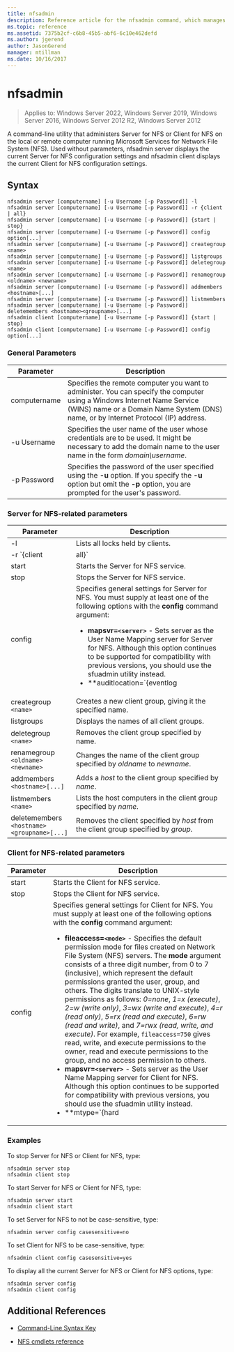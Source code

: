 ```yaml
---
title: nfsadmin
description: Reference article for the nfsadmin command, which manages both Server for NFS and Client for NFS.
ms.topic: reference
ms.assetid: 7375b2cf-c6b8-45b5-abf6-6c10e462defd
ms.author: jgerend
author: JasonGerend
manager: mtillman
ms.date: 10/16/2017
---
```


# nfsadmin

>Applies to: Windows Server 2022, Windows Server 2019, Windows Server 2016, Windows Server 2012 R2, Windows Server 2012

A command-line utility that administers Server for NFS or Client for NFS on the local or remote computer running Microsoft Services for Network File System (NFS). Used without parameters, nfsadmin server displays the current Server for NFS configuration settings and nfsadmin client displays the current Client for NFS configuration settings.

## Syntax

```
nfsadmin server [computername] [-u Username [-p Password]] -l
nfsadmin server [computername] [-u Username [-p Password]] -r {client | all}
nfsadmin server [computername] [-u Username [-p Password]] {start | stop}
nfsadmin server [computername] [-u Username [-p Password]] config option[...]
nfsadmin server [computername] [-u Username [-p Password]] creategroup <name>
nfsadmin server [computername] [-u Username [-p Password]] listgroups
nfsadmin server [computername] [-u Username [-p Password]] deletegroup <name>
nfsadmin server [computername] [-u Username [-p Password]] renamegroup <oldname> <newname>
nfsadmin server [computername] [-u Username [-p Password]] addmembers <hostname>[...]
nfsadmin server [computername] [-u Username [-p Password]] listmembers
nfsadmin server [computername] [-u Username [-p Password]] deletemembers <hostname><groupname>[...]
nfsadmin client [computername] [-u Username [-p Password]] {start | stop}
nfsadmin client [computername] [-u Username [-p Password]] config option[...]
```

### General Parameters

| Parameter | Description |
| --------- | ----------- |
| computername | Specifies the remote computer you want to administer. You can specify the computer using a Windows Internet Name Service (WINS) name or a Domain Name System (DNS) name, or by Internet Protocol (IP) address. |
| -u Username | Specifies the user name of the user whose credentials are to be used. It might be necessary to add the domain name to the user name in the form *domain\username*. |
| -p Password | Specifies the password of the user specified using the **-u** option. If you specify the **-u** option but omit the **-p** option, you are prompted for the user's password. |

### Server for NFS-related parameters

| Parameter | Description |
| --------- | ----------- |
| -l | Lists all locks held by clients. |
| -r `{client|all}` | Releases the locks held by a client or, if all is specified, by all clients. |
| start | Starts the Server for NFS service. |
| stop | Stops the Server for NFS service. |
| config | Specifies general settings for Server for NFS. You must supply at least one of the following options with the **config** command argument:<ul><li>**mapsvr=`<server>`** - Sets server as the User Name Mapping server for Server for NFS. Although this option continues to be supported for compatibility with previous versions, you should use the sfuadmin utility instead.</li><li>**auditlocation=`{eventlog|file|both|none}`** - Specifies whether events will be audited and where the events will be recorded. One of the following arguments is required:<ul><li>**eventlog** - Specifies that audited events will be recorded only in the Event Viewer application log.</li><li>**file** - Specifies that audited events will be recorded only in the file specified by `config fname`.</li><li>**both** - Specifies that audited events will be recorded in the Event Viewer application log as well as the file specified by `config fname`.</li><li>**none** - Specifies that events aren't audited.</li></ul><li>**fname=`<file>`** - Sets the file specified by file as the audit file. The default is **%sfudir%\log\\nfssvr.log**.</li><li>**fsize=`<size>`** - Sets size as the maximum size in megabytes of the audit file. The default maximum size is **7 MB**.</li><li>**`audit=[+|-]mount [+|-]read [+|-]write [+|-]create [+|-]delete [+|-]locking [+|-]all`** - Specifies the events to be logged. To start logging an event, type a plus sign (**+**) before the event name; to stop logging an event, type a minus sign (**-**) before the event name. If the sign is omitted, the **+** sign is assumed. Don't use **all** with any other event name.</li><li>**lockperiod=`<seconds>`** - Specifies the number of seconds that Server for NFS will wait to reclaim locks after a connection to Server for NFS has been lost and then reestablished or after the Server for NFS service has been restarted.</li><li>**portmapprotocol=`{TCP|UDP|TCP+UDP}`** - Specifies which transport protocols Portmap supports. The default setting is **TCP+UDP**.</li><li>**mountprotocol=`{TCP|UDP|TCP+UDP}`** - Specifies which transport protocols mount supports. The default setting is **TCP+UDP**.</li><li>**nfsprotocol=`{TCP|UDP|TCP+UDP}`** - Specifies which transport protocols Network File System (NFS) supports. The default setting is **TCP+UDP**</li><li>**nlmprotocol=`{TCP|UDP|TCP+UDP}`** - Specifies which transport protocols Network Lock Manager (NLM) supports. The default setting is **TCP+UDP**.</li><li>**nsmprotocol=`{TCP|UDP|TCP+UDP}`** - Specifies which transport protocols Network Status Manager (NSM) supports. The default setting is **TCP+UDP**.</li><li>**enableV3=`{yes|no}`** - Specifies whether NFS version 3 protocols will be supported. The default setting is **yes**.</li><li>**renewauth=`{yes|no}`** - Specifies whether client connections will be required to be reauthenticated after the period specified by config renewauthinterval. The default setting is **no**.</li><li>**renewauthinterval=`<seconds>`** - Specifies the number of seconds that elapse before a client is forced to be reauthenticated if `config renewauth` is set to **yes**. The default value is **600 seconds**.</li><li>**dircache=`<size>`** - Specifies the size in kilobytes of the directory cache. The number specified as size must be a multiple of 4 between 4 and 128. The default directory cache size is **128 KB**.</li><li>**translationfile=`<file>`** - Specifies a file containing mapping information for replacing characters in the names of files when moving them from Windows-based to UNIX-based file systems. If file is not specified, then file name character translation is disabled. If the value of **translationfile** is changed, you must restart the server for the change to take effect.</li><li>**dotfileshidden=`{yes|no}`** - Specifies whether files with names beginning with a period (.) are marked as hidden in the Windows file system, and consequently hidden from NFS clients. The default setting is **no**.</li><li>**casesensitivelookups=`{yes|no}`** - Specifies whether directory lookups are case sensitive (require exact matching of character case).<p>You must also disable Windows kernel case-insensitivity to support case-sensitive file names. To support case-sensitivity, change the **DWord** value of the registry key, `HKLM\SYSTEM\CurrentControlSet\Control\Session Manager\kernel`, to **0**.</li><li>**ntfscase=`{lower|upper|preserve}`** - Specifies whether the case of characters in the names of files in the NTFS file system will be returned in lowercase, uppercase, or in the form stored in the directory. The default setting is **preserve**. This setting can't be changed if **casesensitivelookups** is set to **yes**.</li></ul> |
| creategroup `<name>` | Creates a new client group, giving it the specified name. |
| listgroups | Displays the names of all client groups. |
| deletegroup `<name>` | Removes the client group specified by name. |
| renamegroup `<oldname>` `<newname>` | Changes the name of the client group specified by *oldname* to *newname*. |
| addmembers `<hostname>[...]` | Adds a *host* to the client group specified by *name*. |
| listmembers `<name>` | Lists the host computers in the client group specified by *name*. |
| deletemembers `<hostname><groupname>[...]` | Removes the client specified by *host* from the client group specified by *group*. |

### Client for NFS-related parameters

| Parameter | Description |
| --------- | ----------- |
| start | Starts the Client for NFS service. |
| stop | Stops the Client for NFS service. |
| config | Specifies general settings for Client for NFS. You must supply at least one of the following options with the **config** command argument:<ul><li>**fileaccess=`<mode>`** - Specifies the default permission mode for files created on Network File System (NFS) servers. The **mode** argument consists of a three digit number, from 0 to 7 (inclusive), which represent the default permissions granted the user, group, and others. The digits translate to UNIX-style permissions as follows: *0=none*, *1=x (execute)*, *2=w (write only)*, *3=wx (write and execute)*, *4=r (read only)*, *5=rx (read and execute)*, *6=rw (read and write)*, and *7=rwx (read, write, and execute)*. For example, `fileaccess=750` gives read, write, and execute permissions to the owner, read and execute permissions to the group, and no access permission to others.</li><li>**mapsvr=`<server>`** - Sets server as the User Name Mapping server for Client for NFS. Although this option continues to be supported for compatibility with previous versions, you should use the sfuadmin utility instead.</li><li>**mtype=`{hard|soft}`** - Specifies the default mount type. For a hard mount, Client for NFS continues to retry a failed RPC until it succeeds. For a soft mount, Client for NFS returns failure to the calling application after retrying the call the number of times specified by the retry option.</li><li>**retry=`<number>`** - Specifies the number of times to try to make a connection for a soft mount. This value must be from 1 to 10, inclusive. The default is **1**.</li><li>**timeout=`<seconds>`** - Specifies the number of seconds to wait for a connection (remote procedure call). This value must be *0.8*, *0.9*, or an integer from *1 to 60*, inclusive. The default is **0.8**.</li><li>**protocol=`{TCP|UDP|TCP+UDP}`** - Specifies which transport protocols the client supports. The default setting is **TCP+UDP**.</li><li>**rsize=`<size>`** -Specifies the size, in kilobytes, of the read buffer. This value can be *0.5, 1, 2, 4, 8, 16,* or *32*. The default is **32**.</li><li>**wsize=`<size>`** - Specifies the size, in kilobytes, of the write buffer. This value can be *0.5, 1, 2, 4, 8, 16,* or *32*. The default is **32**.</li><li>**perf=default** - Restores the following performance settings to default values, *mtype*, *retry*, *timeout*, *rsize*, or *wsize*. |

### Examples

To stop Server for NFS or Client for NFS, type:

```
nfsadmin server stop
nfsadmin client stop
```

To start Server for NFS or Client for NFS, type:

```
nfsadmin server start
nfsadmin client start
```

To set Server for NFS to not be case-sensitive, type:

```
nfsadmin server config casesensitive=no
```

To set Client for NFS to be case-sensitive, type:

```
nfsadmin client config casesensitive=yes
```

To display all the current Server for NFS or Client for NFS options, type:

```
nfsadmin server config
nfsadmin client config
```

## Additional References

- [Command-Line Syntax Key](command-line-syntax-key.md)

- [NFS cmdlets reference](/powershell/module/nfs)
